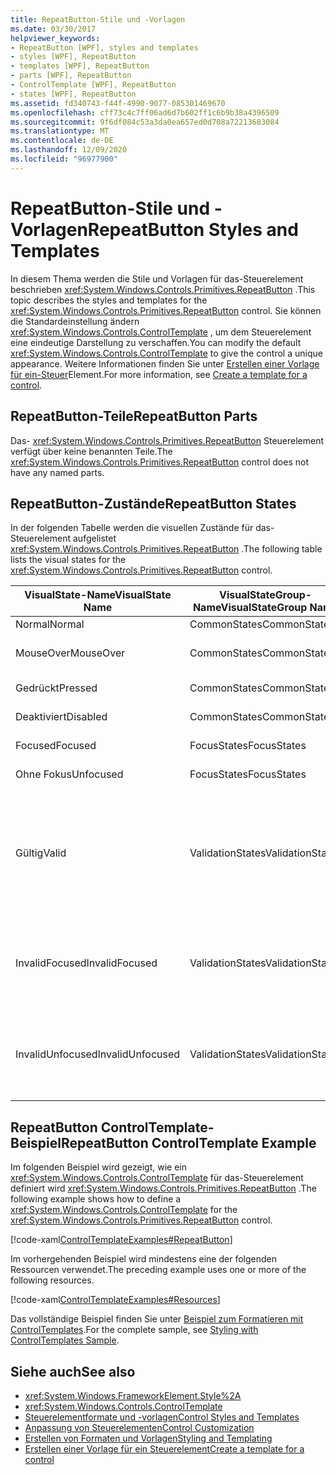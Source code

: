 ```yaml
---
title: RepeatButton-Stile und -Vorlagen
ms.date: 03/30/2017
helpviewer_keywords:
- RepeatButton [WPF], styles and templates
- styles [WPF], RepeatButton
- templates [WPF], RepeatButton
- parts [WPF], RepeatButton
- ControlTemplate [WPF], RepeatButton
- states [WPF], RepeatButton
ms.assetid: fd340743-f44f-4990-9077-085301469670
ms.openlocfilehash: cff73c4c7ff06ad6d7b602ff1c6b9b38a4396509
ms.sourcegitcommit: 9f6df084c53a3da0ea657ed0d708a72213683084
ms.translationtype: MT
ms.contentlocale: de-DE
ms.lasthandoff: 12/09/2020
ms.locfileid: "96977900"
---
```

# <a name="repeatbutton-styles-and-templates"></a><span data-ttu-id="f6238-102">RepeatButton-Stile und -Vorlagen</span><span class="sxs-lookup"><span data-stu-id="f6238-102">RepeatButton Styles and Templates</span></span>

<span data-ttu-id="f6238-103">In diesem Thema werden die Stile und Vorlagen für das-Steuerelement beschrieben <xref:System.Windows.Controls.Primitives.RepeatButton> .</span><span class="sxs-lookup"><span data-stu-id="f6238-103">This topic describes the styles and templates for the <xref:System.Windows.Controls.Primitives.RepeatButton> control.</span></span> <span data-ttu-id="f6238-104">Sie können die Standardeinstellung ändern <xref:System.Windows.Controls.ControlTemplate> , um dem Steuerelement eine eindeutige Darstellung zu verschaffen.</span><span class="sxs-lookup"><span data-stu-id="f6238-104">You can modify the default <xref:System.Windows.Controls.ControlTemplate> to give the control a unique appearance.</span></span> <span data-ttu-id="f6238-105">Weitere Informationen finden Sie unter [Erstellen einer Vorlage für ein-Steuer](/dotnet/desktop-wpf/themes/how-to-create-apply-template)Element.</span><span class="sxs-lookup"><span data-stu-id="f6238-105">For more information, see [Create a template for a control](/dotnet/desktop-wpf/themes/how-to-create-apply-template).</span></span>

## <a name="repeatbutton-parts"></a><span data-ttu-id="f6238-106">RepeatButton-Teile</span><span class="sxs-lookup"><span data-stu-id="f6238-106">RepeatButton Parts</span></span>

<span data-ttu-id="f6238-107">Das- <xref:System.Windows.Controls.Primitives.RepeatButton> Steuerelement verfügt über keine benannten Teile.</span><span class="sxs-lookup"><span data-stu-id="f6238-107">The <xref:System.Windows.Controls.Primitives.RepeatButton> control does not have any named parts.</span></span>

## <a name="repeatbutton-states"></a><span data-ttu-id="f6238-108">RepeatButton-Zustände</span><span class="sxs-lookup"><span data-stu-id="f6238-108">RepeatButton States</span></span>

<span data-ttu-id="f6238-109">In der folgenden Tabelle werden die visuellen Zustände für das-Steuerelement aufgelistet <xref:System.Windows.Controls.Primitives.RepeatButton> .</span><span class="sxs-lookup"><span data-stu-id="f6238-109">The following table lists the visual states for the <xref:System.Windows.Controls.Primitives.RepeatButton> control.</span></span>

|<span data-ttu-id="f6238-110">VisualState-Name</span><span class="sxs-lookup"><span data-stu-id="f6238-110">VisualState Name</span></span>|<span data-ttu-id="f6238-111">VisualStateGroup-Name</span><span class="sxs-lookup"><span data-stu-id="f6238-111">VisualStateGroup Name</span></span>|<span data-ttu-id="f6238-112">Beschreibung</span><span class="sxs-lookup"><span data-stu-id="f6238-112">Description</span></span>|
|-|-|-|
|<span data-ttu-id="f6238-113">Normal</span><span class="sxs-lookup"><span data-stu-id="f6238-113">Normal</span></span>|<span data-ttu-id="f6238-114">CommonStates</span><span class="sxs-lookup"><span data-stu-id="f6238-114">CommonStates</span></span>|<span data-ttu-id="f6238-115">Der Standardzustand</span><span class="sxs-lookup"><span data-stu-id="f6238-115">The default state.</span></span>|
|<span data-ttu-id="f6238-116">MouseOver</span><span class="sxs-lookup"><span data-stu-id="f6238-116">MouseOver</span></span>|<span data-ttu-id="f6238-117">CommonStates</span><span class="sxs-lookup"><span data-stu-id="f6238-117">CommonStates</span></span>|<span data-ttu-id="f6238-118">Der Mauszeiger ist über dem Steuerelement positioniert.</span><span class="sxs-lookup"><span data-stu-id="f6238-118">The mouse pointer is positioned over the control.</span></span>|
|<span data-ttu-id="f6238-119">Gedrückt</span><span class="sxs-lookup"><span data-stu-id="f6238-119">Pressed</span></span>|<span data-ttu-id="f6238-120">CommonStates</span><span class="sxs-lookup"><span data-stu-id="f6238-120">CommonStates</span></span>|<span data-ttu-id="f6238-121">Das Steuerelement wird gedrückt.</span><span class="sxs-lookup"><span data-stu-id="f6238-121">The control is pressed.</span></span>|
|<span data-ttu-id="f6238-122">Deaktiviert</span><span class="sxs-lookup"><span data-stu-id="f6238-122">Disabled</span></span>|<span data-ttu-id="f6238-123">CommonStates</span><span class="sxs-lookup"><span data-stu-id="f6238-123">CommonStates</span></span>|<span data-ttu-id="f6238-124">Das Steuerelement ist deaktiviert.</span><span class="sxs-lookup"><span data-stu-id="f6238-124">The control is disabled.</span></span>|
|<span data-ttu-id="f6238-125">Focused</span><span class="sxs-lookup"><span data-stu-id="f6238-125">Focused</span></span>|<span data-ttu-id="f6238-126">FocusStates</span><span class="sxs-lookup"><span data-stu-id="f6238-126">FocusStates</span></span>|<span data-ttu-id="f6238-127">Der Fokus liegt auf dem Steuerelement.</span><span class="sxs-lookup"><span data-stu-id="f6238-127">The control has focus.</span></span>|
|<span data-ttu-id="f6238-128">Ohne Fokus</span><span class="sxs-lookup"><span data-stu-id="f6238-128">Unfocused</span></span>|<span data-ttu-id="f6238-129">FocusStates</span><span class="sxs-lookup"><span data-stu-id="f6238-129">FocusStates</span></span>|<span data-ttu-id="f6238-130">Der Fokus liegt nicht auf dem Steuerelement.</span><span class="sxs-lookup"><span data-stu-id="f6238-130">The control does not have focus.</span></span>|
|<span data-ttu-id="f6238-131">Gültig</span><span class="sxs-lookup"><span data-stu-id="f6238-131">Valid</span></span>|<span data-ttu-id="f6238-132">ValidationStates</span><span class="sxs-lookup"><span data-stu-id="f6238-132">ValidationStates</span></span>|<span data-ttu-id="f6238-133">Das Steuerelement verwendet die <xref:System.Windows.Controls.Validation> -Klasse, und die <xref:System.Windows.Controls.Validation.HasError%2A?displayProperty=nameWithType> angefügte-Eigenschaft ist `false` .</span><span class="sxs-lookup"><span data-stu-id="f6238-133">The control uses the <xref:System.Windows.Controls.Validation> class and the <xref:System.Windows.Controls.Validation.HasError%2A?displayProperty=nameWithType> attached property is `false`.</span></span>|
|<span data-ttu-id="f6238-134">InvalidFocused</span><span class="sxs-lookup"><span data-stu-id="f6238-134">InvalidFocused</span></span>|<span data-ttu-id="f6238-135">ValidationStates</span><span class="sxs-lookup"><span data-stu-id="f6238-135">ValidationStates</span></span>|<span data-ttu-id="f6238-136">Die <xref:System.Windows.Controls.Validation.HasError%2A?displayProperty=nameWithType> angefügte-Eigenschaft ist, dass `true` das Steuerelement den Fokus besitzt.</span><span class="sxs-lookup"><span data-stu-id="f6238-136">The <xref:System.Windows.Controls.Validation.HasError%2A?displayProperty=nameWithType> attached property is `true` has the control has focus.</span></span>|
|<span data-ttu-id="f6238-137">InvalidUnfocused</span><span class="sxs-lookup"><span data-stu-id="f6238-137">InvalidUnfocused</span></span>|<span data-ttu-id="f6238-138">ValidationStates</span><span class="sxs-lookup"><span data-stu-id="f6238-138">ValidationStates</span></span>|<span data-ttu-id="f6238-139">Die <xref:System.Windows.Controls.Validation.HasError%2A?displayProperty=nameWithType> angefügte-Eigenschaft ist, wenn `true` das Steuerelement keinen Fokus hat.</span><span class="sxs-lookup"><span data-stu-id="f6238-139">The <xref:System.Windows.Controls.Validation.HasError%2A?displayProperty=nameWithType> attached property is `true` has the control does not have focus.</span></span>|

## <a name="repeatbutton-controltemplate-example"></a><span data-ttu-id="f6238-140">RepeatButton ControlTemplate-Beispiel</span><span class="sxs-lookup"><span data-stu-id="f6238-140">RepeatButton ControlTemplate Example</span></span>

<span data-ttu-id="f6238-141">Im folgenden Beispiel wird gezeigt, wie ein <xref:System.Windows.Controls.ControlTemplate> für das-Steuerelement definiert wird <xref:System.Windows.Controls.Primitives.RepeatButton> .</span><span class="sxs-lookup"><span data-stu-id="f6238-141">The following example shows how to define a <xref:System.Windows.Controls.ControlTemplate> for the <xref:System.Windows.Controls.Primitives.RepeatButton> control.</span></span>

[!code-xaml[ControlTemplateExamples#RepeatButton](~/samples/snippets/csharp/VS_Snippets_Wpf/ControlTemplateExamples/CS/resources/scrollbar.xaml#repeatbutton)]

<span data-ttu-id="f6238-142">Im vorhergehenden Beispiel wird mindestens eine der folgenden Ressourcen verwendet.</span><span class="sxs-lookup"><span data-stu-id="f6238-142">The preceding example uses one or more of the following resources.</span></span>

[!code-xaml[ControlTemplateExamples#Resources](~/samples/snippets/csharp/VS_Snippets_Wpf/ControlTemplateExamples/CS/resources/shared.xaml#resources)]

<span data-ttu-id="f6238-143">Das vollständige Beispiel finden Sie unter [Beispiel zum Formatieren mit ControlTemplates](https://github.com/Microsoft/WPF-Samples/tree/master/Styles%20&%20Templates/IntroToStylingAndTemplating).</span><span class="sxs-lookup"><span data-stu-id="f6238-143">For the complete sample, see [Styling with ControlTemplates Sample](https://github.com/Microsoft/WPF-Samples/tree/master/Styles%20&%20Templates/IntroToStylingAndTemplating).</span></span>

## <a name="see-also"></a><span data-ttu-id="f6238-144">Siehe auch</span><span class="sxs-lookup"><span data-stu-id="f6238-144">See also</span></span>

- <xref:System.Windows.FrameworkElement.Style%2A>
- <xref:System.Windows.Controls.ControlTemplate>
- [<span data-ttu-id="f6238-145">Steuerelementformate und -vorlagen</span><span class="sxs-lookup"><span data-stu-id="f6238-145">Control Styles and Templates</span></span>](control-styles-and-templates.md)
- [<span data-ttu-id="f6238-146">Anpassung von Steuerelementen</span><span class="sxs-lookup"><span data-stu-id="f6238-146">Control Customization</span></span>](control-customization.md)
- [<span data-ttu-id="f6238-147">Erstellen von Formaten und Vorlagen</span><span class="sxs-lookup"><span data-stu-id="f6238-147">Styling and Templating</span></span>](/dotnet/desktop-wpf/fundamentals/styles-templates-overview)
- [<span data-ttu-id="f6238-148">Erstellen einer Vorlage für ein Steuerelement</span><span class="sxs-lookup"><span data-stu-id="f6238-148">Create a template for a control</span></span>](/dotnet/desktop-wpf/themes/how-to-create-apply-template)
